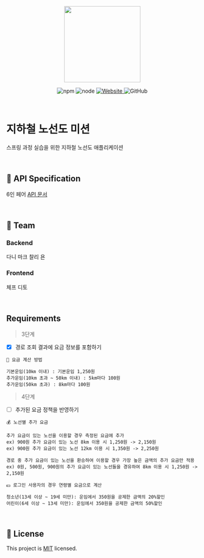 <p align="center">
    <img width="200px;" src="https://raw.githubusercontent.com/woowacourse/atdd-subway-admin-frontend/master/images/main_logo.png"/>
</p>
<p align="center">
  <img alt="npm" src="https://img.shields.io/badge/npm-%3E%3D%205.5.0-blue">
  <img alt="node" src="https://img.shields.io/badge/node-%3E%3D%209.3.0-blue">
  <a href="https://techcourse.woowahan.com/c/Dr6fhku7" alt="woowacuorse subway">
    <img alt="Website" src="https://img.shields.io/website?url=https%3A%2F%2Fedu.nextstep.camp%2Fc%2FR89PYi5H">
  </a>
  <img alt="GitHub" src="https://img.shields.io/github/license/woowacourse/atdd-subway-map">
</p>

<br>

# 지하철 노선도 미션
스프링 과정 실습을 위한 지하철 노선도 애플리케이션

<br>

## 📑 API Specification
6인 페어 [API 문서](https://da-nyee-subway-fare.kro.kr/swagger-ui.html)

<br>

## 👥 Team

### Backend
다니 마크 찰리 욘

### Frontend
체프 디토

<br>

## Requirements

> 3단계

- [x] 경로 조회 결과에 요금 정보를 포함하기

```
💸 요금 계산 방법

기본운임(10㎞ 이내) : 기본운임 1,250원
추가운임(10km 초과 ~ 50km 이내) : 5km마다 100원
추가운임(50km 초과) : 8km마다 100원
```

> 4단계

- [ ] 추가된 요금 정책을 반영하기

```
💰 노선별 추가 요금

추가 요금이 있는 노선을 이용할 경우 측정된 요금에 추가
ex) 900원 추가 요금이 있는 노선 8km 이용 시 1,250원 -> 2,150원
ex) 900원 추가 요금이 있는 노선 12km 이용 시 1,350원 -> 2,250원

경로 중 추가 요금이 있는 노선을 환승하여 이용할 경우 가장 높은 금액의 추가 요금만 적용
ex) 0원, 500원, 900원의 추가 요금이 있는 노선들을 경유하여 8km 이용 시 1,250원 -> 2,150원
```

```
💵 로그인 사용자의 경우 연령별 요금으로 계산

청소년(13세 이상 ~ 19세 미만): 운임에서 350원을 공제한 금액의 20%할인
어린이(6세 이상 ~ 13세 미만): 운임에서 350원을 공제한 금액의 50%할인
```

<br>

## 📝 License

This project is [MIT](https://github.com/woowacourse/atdd-subway-map/blob/master/LICENSE) licensed.
